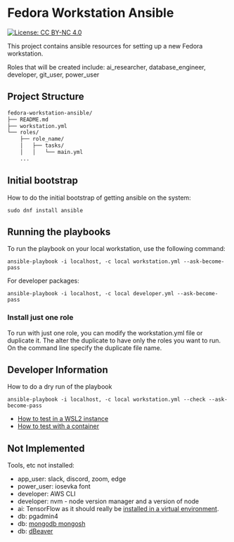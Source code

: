 # Fedora Workstation Ansible

[![License: CC BY-NC 4.0](https://img.shields.io/badge/License-CC%20BY--NC%204.0-lightgrey.svg)](https://creativecommons.org/licenses/by-nc/4.0/)

This project contains ansible resources for setting up a new Fedora workstation.

Roles that will be created include: ai_researcher, database_engineer, developer, git_user, power_user

## Project Structure

```markdown
fedora-workstation-ansible/
├── README.md
├── workstation.yml
└── roles/
    ├── role_name/
    │   ├── tasks/
    │   │   └── main.yml
    ...
```

## Initial bootstrap

How to do the initial bootstrap of getting ansible on the system:

```shell
sudo dnf install ansible
```

## Running the playbooks

To run the playbook on your local workstation, use the following command:

```shell
ansible-playbook -i localhost, -c local workstation.yml --ask-become-pass
```

For developer packages:

```shell
ansible-playbook -i localhost, -c local developer.yml --ask-become-pass
```

### Install just one role

To run with just one role, you can modify the workstation.yml file or duplicate it.
The alter the duplicate to have only the roles you want to run.
On the command line specify the duplicate file name.

## Developer Information

How to do a dry run of the playbook

```shell
ansible-playbook -i localhost, -c local workstation.yml --check --ask-become-pass
```

- [How to test in a WSL2 instance](wsl2-testing.md)
- [How to test with a container](container.md)

## Not Implemented

Tools, etc not installed:

- app_user: slack, discord, zoom, edge
- power_user: iosevka font
- developer: AWS CLI
- developer: nvm - node version manager and a version of node
- ai: TensorFlow as it should really be [installed in a virtual environment](https://idroot.us/install-tensorflow-fedora-41/).
- db: pgadmin4
- db: [mongodb mongosh]( https://idroot.us/install-mongodb-fedora-41/)
- db: [dBeaver]( https://dbeaver.io/download/)
